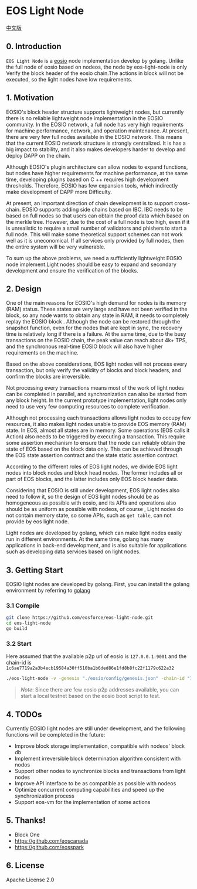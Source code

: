 # EOS Light Node

[中文版](./README_cn.md)

## 0. Introduction

`EOS Light Node` is a [eosio](https://github.com/EOSIO/eos) node implementation develop by golang. Unlike the full node of eosio based on nodeos, the node by eos-light-node is only Verify the block header of the eosio chain.The actions in block will not be executed, so the light nodes have low requirements.

## 1. Motivation

EOSIO's block header structure supports lightweight nodes, but currently there is no reliable lightweight node implementation in the EOSIO community. In the EOSIO network, a full node has very high requirements for machine performance, network,  and operation  maintenance. At present, there are very few full nodes available in the EOSIO network. This means that the current EOSIO network structure is strongly centralized. It is has a big impact to stability, and it also makes developers harder to develop and deploy DAPP on the chain.

Although EOSIO's plugin architecture can allow nodes to expand functions, but nodes have higher requirements for machine performance, at the same time, developing plugins based on C ++ requires high development thresholds. Therefore, EOSIO has few expansion tools, which indirectly make development of DAPP more Difficulty.

At present, an important direction of chain development is to support cross-chain. EOSIO supports adding side chains based on IBC. IBC needs to be based on full nodes so that users can obtain the proof data which based on the merkle tree. However, due to the cost of a full node is too high, even if it is unrealistic to require a small number of validators and phishers to start a full node. This will make some theoretical support schemes can not work well as it is uneconomical. If all services only provided by full nodes, then the entire system will be very vulnerable.

To sum up the above problems, we need a sufficiently lightweight EOSIO node implement.Light nodes should be easy to expand and secondary development and ensure the verification of the blocks.

## 2. Design

One of the main reasons for EOSIO's high demand for nodes is its memory (RAM) status. These states are very large and have not been verified in the block, so any node wants to obtain any state in RAM, it needs to completely replay the EOSIO block . Although the node can be restored through the snapshot function, even for the nodes that are kept in sync, the recovery time is relatively long if there is a failure. At the same time, due to the busy transactions on the EOSIO chain, the peak value can reach about 4k+ TPS, and the synchronous real-time EOSIO block will also have higher requirements on the machine.

Based on the above considerations, EOS light nodes will not process every transaction, but only verify the validity of blocks and block headers, and confirm the blocks are irreversible.

Not processing every transactions means most of the work of light nodes can be completed in parallel, and synchronization can also be started from any block height. In the current prototype implementation, light nodes only need to use very few computing resources to complete verification.

Although not processing each transactions allows light nodes to occupy few resources, it also makes light nodes unable to provide EOS memory (RAM) state. In EOS, almost all states are in memory. Some operations (EOS calls it Action) also needs to be triggered by executing a transaction. This require some assertion mechanism to ensure that the node can reliably obtain the state of EOS based on the block data only. This can be achieved through the EOS state assertion contract and the state static assertion contract.

According to the different roles of EOS light nodes, we divide EOS light nodes into block nodes and block head nodes. The former includes all or part of EOS blocks, and the latter includes only EOS block header data.

Considering that EOSIO is still under development, EOS light nodes also need to follow it, so the design of EOS light nodes should be as homogeneous as possible with eosio, and its APIs and operations also should be as uniform as possible with nodeos, of course , Light nodes do not contain memory state, so some APIs, such as `get table`, can not provide by eos light node.

Light nodes are developed by golang, which can make light nodes easily run in different environments. At the same time, golang has many applications in back-end development, and is also suitable for applications such as developing data services based on light nodes.

## 3. Getting Start

EOSIO light nodes are developed by golang. First, you can install the golang environment by referring to [golang](https://golang.org/dl/)

### 3.1 Compile

```bash
git clone https://github.com/eosforce/eos-light-node.git
cd eos-light-node
go build
```

### 3.2 Start

Here assumed that the available p2p url of eosio is `127.0.0.1:9001` and the chain-id is `1c6ae7719a2a3b4ecb19584a30ff510ba1b6ded86e1fd8b8fc22f1179c622a32`

```bash
./eos-light-node -v -genesis "./eosio/config/genesis.json" -chain-id "1c6ae7719a2a3b4ecb19584a30ff510ba1b6ded86e1fd8b8fc22f1179c622a32" -p2p "127.0.0.1:9001"
```

> *Note*: Since there are few eosio p2p addresses available, you can start a local testnet based on the eosio boot script to test.

## 4. TODOs

Currently EOSIO light nodes are still under development, and the following functions will be completed in the future:

- Improve block storage implementation, compatible with nodeos' block db
- Implement irreversible block determination algorithm consistent with nodos
- Support other nodes to synchronize blocks and transactions from light nodes
- Improve API interface to be as compatible as possible with nodeos
- Optimize concurrent computing capabilities and speed up the synchronization process
- Support eos-vm for the implementation of some actions

## 5. Thanks!

- Block One
- https://github.com/eoscanada
- https://github.com/eosspark

## 6. License

Apache License 2.0
